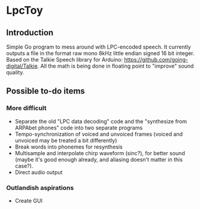 # LpcToy
## Introduction
Simple Go program to mess around with LPC-encoded speech. It currently outputs a file in the format raw mono 8kHz little endian signed 16 bit integer.
Based on the Talkie Speech library for Arduino: https://github.com/going-digital/Talkie.
All the math is being done in floating point to "improve" sound quality.
## Possible to-do items
### More difficult
- Separate the old "LPC data decoding" code and the "synthesize from ARPAbet phones" code into two separate programs
- Tempo-synchronization of voiced and unvoiced frames (voiced and unvoiced may be treated a bit differently)
- Break words into phonemes for resynthesis
- Multisample and interpolate chirp waveform (sinc?), for better sound (maybe it's good enough already, and aliasing doesn't matter in this case?).
- Direct audio output
### Outlandish aspirations
- Create GUI

